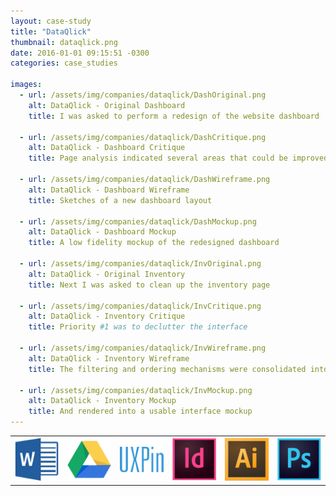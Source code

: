 ```yaml
---
layout: case-study
title: "DataQlick"
thumbnail: dataqlick.png
date: 2016-01-01 09:15:51 -0300
categories: case_studies

images:
  - url: /assets/img/companies/dataqlick/DashOriginal.png
    alt: DataQlick - Original Dashboard
    title: I was asked to perform a redesign of the website dashboard
    
  - url: /assets/img/companies/dataqlick/DashCritique.png
    alt: DataQlick - Dashboard Critique
    title: Page analysis indicated several areas that could be improved

  - url: /assets/img/companies/dataqlick/DashWireframe.png
    alt: DataQlick - Dashboard Wireframe
    title: Sketches of a new dashboard layout

  - url: /assets/img/companies/dataqlick/DashMockup.png
    alt: DataQlick - Dashboard Mockup
    title: A low fidelity mockup of the redesigned dashboard

  - url: /assets/img/companies/dataqlick/InvOriginal.png
    alt: DataQlick - Original Inventory
    title: Next I was asked to clean up the inventory page
    
  - url: /assets/img/companies/dataqlick/InvCritique.png
    alt: DataQlick - Inventory Critique
    title: Priority #1 was to declutter the interface

  - url: /assets/img/companies/dataqlick/InvWireframe.png
    alt: DataQlick - Inventory Wireframe
    title: The filtering and ordering mechanisms were consolidated into a cleaner layout

  - url: /assets/img/companies/dataqlick/InvMockup.png
    alt: DataQlick - Inventory Mockup
    title: And rendered into a usable interface mockup
---
```


<table class="tools">
<td><img alt="Microsoft Word" src="/assets/img/tools/msword.png"/></td>
<td><img alt="Google Docs"    src="/assets/img/tools/googledocs.png"/></td>
<td><img alt="UXPin"          src="/assets/img/tools/uxpin.png"/></td>
<td><img alt="InDesign"       src="/assets/img/tools/indesign.png"/></td>
<td><img alt="Illustrator"    src="/assets/img/tools/illustrator.png"/></td>
<td><img alt="Photoshop"      src="/assets/img/tools/photoshop.png"/></td>
</table>

